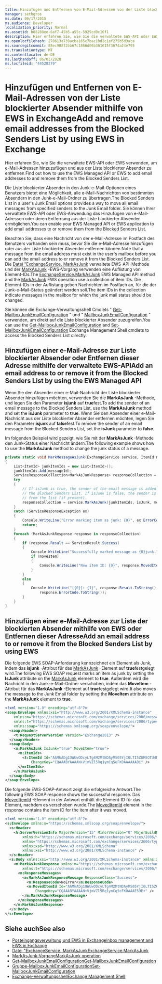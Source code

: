 ```yaml
---
title: Hinzufügen und Entfernen von E-Mail-Adressen von der Liste blockierter Absender mithilfe von EWS in Exchange
manager: sethgros
ms.date: 09/17/2015
ms.audience: Developer
localization_priority: Normal
ms.assetid: b88288ee-6af7-45b5-a55c-5929cd0c16f1
description: Hier erfahren Sie, wie Sie die verwaltete EWS-API oder EWS verwenden, um e-Mail-Adressen hinzuzufügen und aus der Liste blockierter Absender zu entfernen.
ms.openlocfilehash: 270613a739acba165c7bac1bd2c1ef275b5d3aca
ms.sourcegitcommit: 88ec988f2bb67c1866d06b361615f3674a24e795
ms.translationtype: MT
ms.contentlocale: de-DE
ms.lasthandoff: 06/03/2020
ms.locfileid: "44528279"
---
```

# <a name="add-and-remove-email-addresses-from-the-blocked-senders-list-by-using-ews-in-exchange"></a><span data-ttu-id="0fcfa-103">Hinzufügen und Entfernen von E-Mail-Adressen von der Liste blockierter Absender mithilfe von EWS in Exchange</span><span class="sxs-lookup"><span data-stu-id="0fcfa-103">Add and remove email addresses from the Blocked Senders List by using EWS in Exchange</span></span>

<span data-ttu-id="0fcfa-104">Hier erfahren Sie, wie Sie die verwaltete EWS-API oder EWS verwenden, um e-Mail-Adressen hinzuzufügen und aus der Liste blockierter Absender zu entfernen.</span><span class="sxs-lookup"><span data-stu-id="0fcfa-104">Find out how to use the EWS Managed API or EWS to add email addresses to and remove them from the Blocked Senders List.</span></span>
  
<span data-ttu-id="0fcfa-105">Die Liste blockierter Absender in den Junk-e-Mail-Optionen eines Benutzers bietet eine Möglichkeit, alle e-Mail-Nachrichten von bestimmten Absendern in den Junk-e-Mail-Ordner zu übertragen.</span><span class="sxs-lookup"><span data-stu-id="0fcfa-105">The Blocked Senders List in a user's Junk Email options provides a way to move all email messages from specified senders to the Junk Email folder.</span></span> <span data-ttu-id="0fcfa-106">Sie können Ihrer verwaltete EWS-API oder EWS-Anwendung das Hinzufügen von e-Mail-Adressen oder deren Entfernung aus der Liste blockierter Absender ermöglichen.</span><span class="sxs-lookup"><span data-stu-id="0fcfa-106">You can enable your EWS Managed API or EWS application to add email addresses to or remove them from the Blocked Senders List.</span></span>
  
<span data-ttu-id="0fcfa-107">Beachten Sie, dass eine Nachricht von der e-Mail-Adresse im Postfach des Benutzers vorhanden sein muss, bevor Sie die e-Mail-Adresse hinzufügen oder aus der Liste blockierter Absender entfernen können.</span><span class="sxs-lookup"><span data-stu-id="0fcfa-107">Note that a message from the email address must exist in the user's mailbox before you can add the email address to or remove it from the Blocked Senders List.</span></span> <span data-ttu-id="0fcfa-108">Die [Datei "ExchangeService. MarkAsJunk](https://msdn.microsoft.com/library/microsoft.exchange.webservices.data.exchangeservice.markasjunk%28v=exchg.80%29.aspx) verwaltete EWS-API-Methode und der [MarkAsJunk](https://msdn.microsoft.com/library/1f71f04d-56a9-4fee-a4e7-d1034438329e%28Office.15%29.aspx) -EWS-Vorgang verwenden eine Auflistung von Element-IDs.</span><span class="sxs-lookup"><span data-stu-id="0fcfa-108">The [ExchangeService.MarkAsJunk](https://msdn.microsoft.com/library/microsoft.exchange.webservices.data.exchangeservice.markasjunk%28v=exchg.80%29.aspx) EWS Managed API method and the [MarkAsJunk](https://msdn.microsoft.com/library/1f71f04d-56a9-4fee-a4e7-d1034438329e%28Office.15%29.aspx) EWS operation use a collection of item IDs.</span></span> <span data-ttu-id="0fcfa-109">Die Element-IDs in der Auflistung geben Nachrichten im Postfach an, für die der Junk-e-Mail-Status geändert werden soll.</span><span class="sxs-lookup"><span data-stu-id="0fcfa-109">The item IDs in the collection indicate messages in the mailbox for which the junk mail status should be changed.</span></span> 
  
<span data-ttu-id="0fcfa-110">Sie können die Exchange-Verwaltungsshell Cmdlets " [Get-MailboxJunkEmailConfiguration](https://technet.microsoft.com/library/dd979784%28v=exchg.150%29.aspx) " und " [MailboxJunkEmailConfiguration](https://technet.microsoft.com/library/dd979780%28v=exchg.150%29.aspx) " verwenden, um direkt auf die Liste blockierter Absender zuzugreifen.</span><span class="sxs-lookup"><span data-stu-id="0fcfa-110">You can use the [Get-MailboxJunkEmailConfiguration](https://technet.microsoft.com/library/dd979784%28v=exchg.150%29.aspx) and [Set-MailboxJunkEmailConfiguration](https://technet.microsoft.com/library/dd979780%28v=exchg.150%29.aspx) Exchange Management Shell cmdlets to access the Blocked Senders List directly.</span></span> 
  
## <a name="add-an-email-address-to-or-remove-it-from-the-blocked-senders-list-by-using-the-ews-managed-api"></a><span data-ttu-id="0fcfa-111">Hinzufügen einer e-Mail-Adresse zur Liste blockierter Absender oder Entfernen dieser Adresse mithilfe der verwaltete EWS-API</span><span class="sxs-lookup"><span data-stu-id="0fcfa-111">Add an email address to or remove it from the Blocked Senders List by using the EWS Managed API</span></span>
<span data-ttu-id="0fcfa-112"><a name="bk_AddRemoveEWSMA"> </a></span><span class="sxs-lookup"><span data-stu-id="0fcfa-112"><a name="bk_AddRemoveEWSMA"> </a></span></span>

<span data-ttu-id="0fcfa-113">Wenn Sie den Absender einer e-Mail-Nachricht der Liste blockierter Absender hinzufügen möchten, verwenden Sie die **MarkAsJunk** -Methode, und legen Sie den Parameter **isjunk** auf **true**fest.</span><span class="sxs-lookup"><span data-stu-id="0fcfa-113">To add the sender of an email message to the Blocked Senders List, use the **MarkAsJunk** method and set the **isJunk** parameter to **true**.</span></span> <span data-ttu-id="0fcfa-114">Wenn Sie den Absender einer e-Mail-Nachricht aus der Liste blockierter Absender entfernen möchten, legen Sie den Parameter **isjunk** auf **false**fest.</span><span class="sxs-lookup"><span data-stu-id="0fcfa-114">To remove the sender of an email message from the Blocked Senders List, set the **isJunk** parameter to **false**.</span></span>
  
<span data-ttu-id="0fcfa-115">Im folgenden Beispiel wird gezeigt, wie Sie mit der **MarkAsJunk** -Methode den Junk-Status einer Nachricht ändern.</span><span class="sxs-lookup"><span data-stu-id="0fcfa-115">The following example shows how to use the **MarkAsJunk** method to change the junk status of a message.</span></span> 
  
```cs
private static void MarkMessageAsJunk(ExchangeService service, ItemId messageId, bool isJunk, bool moveItem)
{
    List<ItemId> junkItemIds = new List<ItemId>();
    junkItemIds.Add(messageId);
    ServiceResponseCollection<MarkAsJunkResponse> responseCollection = null;
    try
    {
        // If isJunk is true, the sender of the email message is added to 
        // the Blocked Senders List. If isJunk is false, the sender is removed
        // from the list (if present).
        responseCollection = service.MarkAsJunk(junkItemIds, isJunk, moveItem);
    }
    catch (ServiceResponseException ex)
    {
        Console.WriteLine("Error marking item as junk: {0}", ex.ErrorCode);
        return;
    }
    foreach (MarkAsJunkResponse response in responseCollection)
    {
        if (response.Result == ServiceResult.Success)
        {
            Console.WriteLine("Successfully marked message as {0}junk.", isJunk ? "": "NOT ");
            if (moveItem)
            {
                Console.WriteLine("New item ID: {0}", response.MovedItemId.ToString());
            }
        }
        else
        {
            Console.WriteLine("[{0}]: {1}", response.Result.ToString(),
                response.ErrorCode.ToString());
        }
    }
}
```

## <a name="add-an-email-address-to-or-remove-it-from-the-blocked-senders-list-by-using-ews"></a><span data-ttu-id="0fcfa-116">Hinzufügen einer e-Mail-Adresse zur Liste der blockierten Absender mithilfe von EWS oder Entfernen dieser Adresse</span><span class="sxs-lookup"><span data-stu-id="0fcfa-116">Add an email address to or remove it from the Blocked Senders List by using EWS</span></span>
<span data-ttu-id="0fcfa-117"><a name="bk_AddRemoveEWS"> </a></span><span class="sxs-lookup"><span data-stu-id="0fcfa-117"><a name="bk_AddRemoveEWS"> </a></span></span>

<span data-ttu-id="0fcfa-118">Die folgende EWS SOAP-Anforderung kennzeichnet ein Element als Junk, indem das **isjunk** -Attribut für das [MarkAsJunk](https://msdn.microsoft.com/library/f06bafc6-7ee3-4b2b-9fd1-7c51328f4729%28Office.15%29.aspx) -Element auf **true**festgelegt wird.</span><span class="sxs-lookup"><span data-stu-id="0fcfa-118">The following EWS SOAP request marks an item as junk by setting the **IsJunk** attribute on the [MarkAsJunk](https://msdn.microsoft.com/library/f06bafc6-7ee3-4b2b-9fd1-7c51328f4729%28Office.15%29.aspx) element to **true**.</span></span> <span data-ttu-id="0fcfa-119">Außerdem wird die Nachricht in den Junk-e-Mail-Ordner verschoben, indem das **MoveItem** -Attribut für das **MarkAsJunk** -Element auf **true**festgelegt wird.</span><span class="sxs-lookup"><span data-stu-id="0fcfa-119">It also moves the message to the Junk Email folder by setting the **MoveItem** attribute on the **MarkAsJunk** element to **true**.</span></span>
  
```XML
<?xml version="1.0" encoding="utf-8"?>
<soap:Envelope xmlns:xsi="http://www.w3.org/2001/XMLSchema-instance" 
    xmlns:m="https://schemas.microsoft.com/exchange/services/2006/messages" 
    xmlns:t="https://schemas.microsoft.com/exchange/services/2006/types" 
    xmlns:soap="https://schemas.xmlsoap.org/soap/envelope/">
  <soap:Header>
    <t:RequestServerVersion Version="Exchange2013" />
  </soap:Header>
  <soap:Body>
    <m:MarkAsJunk IsJunk="true" MoveItem="true">
      <m:ItemIds>
        <t:ItemId Id="AAMkADg1OWUwODcyLTg4M2MtNDAyMS05YjI0LTI5ZGM5OTU4Njk3YwBGAAAAAADPriAxh444TpHj2GoQxWQNBwAN+VjmVZl5Rq1ymCq5eFKOAAAAAAENAAAN+VjmVZl5Rq1ymCq5eFKOAAAAAAEuAAA=" 
            ChangeKey="CQAAABYAAAAN+VjmVZl5Rq1ymCq5eFKOAAAAAADi" />
      </m:ItemIds>
    </m:MarkAsJunk>
  </soap:Body>
</soap:Envelope>
```

<span data-ttu-id="0fcfa-120">Die folgende EWS-SOAP-Antwort zeigt die erfolgreiche Antwort.</span><span class="sxs-lookup"><span data-stu-id="0fcfa-120">The following EWS SOAP response shows the successful response.</span></span> <span data-ttu-id="0fcfa-121">Das [MovedItemId](https://msdn.microsoft.com/library/7d5425ab-1e75-43d1-b801-802ff5139df6%28Office.15%29.aspx) -Element in der Antwort enthält die Element-ID für das Element, nachdem es verschoben wurde.</span><span class="sxs-lookup"><span data-stu-id="0fcfa-121">The [MovedItemId](https://msdn.microsoft.com/library/7d5425ab-1e75-43d1-b801-802ff5139df6%28Office.15%29.aspx) element in the response contains the item ID for the item after it was moved.</span></span> 
  
```XML
<?xml version="1.0" encoding="utf-8"?>
<s:Envelope xmlns:s="https://schemas.xmlsoap.org/soap/envelope/">
  <s:Header>
    <h:ServerVersionInfo MajorVersion="15" MinorVersion="0" MajorBuildNumber="712" MinorBuildNumber="22" Version="V2_3" 
        xmlns:h="https://schemas.microsoft.com/exchange/services/2006/types" 
        xmlns="https://schemas.microsoft.com/exchange/services/2006/types" 
        xmlns:xsd="http://www.w3.org/2001/XMLSchema" 
        xmlns:xsi="http://www.w3.org/2001/XMLSchema-instance" />
  </s:Header>
  <s:Body xmlns:xsi="http://www.w3.org/2001/XMLSchema-instance" xmlns:xsd="http://www.w3.org/2001/XMLSchema">
    <m:MarkAsJunkResponse xmlns:m="https://schemas.microsoft.com/exchange/services/2006/messages" 
        xmlns:t="https://schemas.microsoft.com/exchange/services/2006/types">
      <m:ResponseMessages>
        <m:MarkAsJunkResponseMessage ResponseClass="Success">
          <m:ResponseCode>NoError</m:ResponseCode>
          <m:MovedItemId Id="AAMkADg1OWUwODcyLTg4M2MtNDAyMS05YjI0LTI5ZGM5OTU4Njk3YwBGAAAAAADPriAxh444TpHj2GoQxWQNBwAN+VjmVZl5Rq1ymCq5eFKOAAAAAAEbAAAN+VjmVZl5Rq1ymCq5eFKOAAAE59DIAAA="
              ChangeKey="CQAAABYAAAAN+VjmVZl5Rq1ymCq5eFKOAAAE59E+" />
        </m:MarkAsJunkResponseMessage>
      </m:ResponseMessages>
    </m:MarkAsJunkResponse>
  </s:Body>
</s:Envelope>
```

## <a name="see-also"></a><span data-ttu-id="0fcfa-122">Siehe auch</span><span class="sxs-lookup"><span data-stu-id="0fcfa-122">See also</span></span>

- [<span data-ttu-id="0fcfa-123">Posteingangsverwaltung und EWS in Exchange</span><span class="sxs-lookup"><span data-stu-id="0fcfa-123">Inbox management and EWS in Exchange</span></span>](inbox-management-and-ews-in-exchange.md)   
- [<span data-ttu-id="0fcfa-124">Datei "ExchangeService. MarkAsJunk</span><span class="sxs-lookup"><span data-stu-id="0fcfa-124">ExchangeService.MarkAsJunk</span></span>](https://msdn.microsoft.com/library/microsoft.exchange.webservices.data.exchangeservice.markasjunk%28v=exchg.80%29.aspx)   
- [<span data-ttu-id="0fcfa-125">MarkAsJunk-Vorgang</span><span class="sxs-lookup"><span data-stu-id="0fcfa-125">MarkAsJunk operation</span></span>](https://msdn.microsoft.com/library/1f71f04d-56a9-4fee-a4e7-d1034438329e%28Office.15%29.aspx)   
- [<span data-ttu-id="0fcfa-126">Get-MailboxJunkEmailConfiguration</span><span class="sxs-lookup"><span data-stu-id="0fcfa-126">Get-MailboxJunkEmailConfiguration</span></span>](https://technet.microsoft.com/library/dd979784%28v=exchg.150%29.aspx)   
- [<span data-ttu-id="0fcfa-127">Gruppe-MailboxJunkEmailConfiguration</span><span class="sxs-lookup"><span data-stu-id="0fcfa-127">Set-MailboxJunkEmailConfiguration</span></span>](https://technet.microsoft.com/library/dd979780%28v=exchg.150%29.aspx) 
- [<span data-ttu-id="0fcfa-128">Exchange-Verwaltungsshell</span><span class="sxs-lookup"><span data-stu-id="0fcfa-128">Exchange Management Shell</span></span>](../management/exchange-management-shell.md)
    

